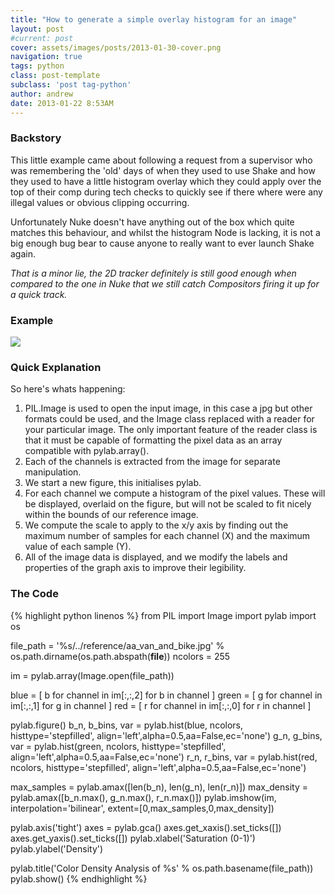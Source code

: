 ```yaml
---
title: "How to generate a simple overlay histogram for an image"
layout: post
#current: post
cover: assets/images/posts/2013-01-30-cover.png
navigation: true
tags: python
class: post-template
subclass: 'post tag-python'
author: andrew
date: 2013-01-22 8:53AM
---
```


### Backstory

This little example came about following a request from a supervisor who was remembering the 'old' days of when they used to use Shake and how they used to have a little histogram overlay which they could apply over the top of their comp during tech checks to quickly see if there where were any illegal values or obvious clipping occurring.

Unfortunately Nuke doesn't have anything out of the box which quite matches this behaviour, and whilst the histogram Node is lacking, it is not a big enough bug bear to cause anyone to really want to ever launch Shake again.

*That is a minor lie, the 2D tracker definitely is still good enough when compared to the one in Nuke that we still catch Compositors firing it up for a quick track.*

### Example

![](https://raw.github.com/andrewbunday/PyHistogram/master/reference/example.png)

### Quick Explanation

So here's whats happening:

1. PIL.Image is used to open the input image, in this case a jpg but other formats could be used, and the Image class replaced with a reader for your particular image. The only important feature of the reader class is that it must be capable of formatting the pixel data as an array compatible with pylab.array().
2. Each of the channels is extracted from the image for separate manipulation.
3. We start a new figure, this initialises pylab.
4. For each channel we compute a histogram of the pixel values. These will be displayed, overlaid on the figure, but will not be scaled to fit nicely within the bounds of our reference image.
5. We compute the scale to apply to the x/y axis by finding out the maximum number of samples for each channel (X) and the maximum value of each sample (Y).
6. All of the image data is displayed, and we modify the labels and properties of the graph axis to improve their legibility.

### The Code

{% highlight python linenos %}
from PIL import Image
import pylab
import os

file_path = '%s/../reference/aa_van_and_bike.jpg' % os.path.dirname(os.path.abspath(__file__))
ncolors = 255

im = pylab.array(Image.open(file_path))

blue  = [ b for channel in im[:,:,2] for b in channel ]
green = [ g for channel in im[:,:,1] for g in channel ]
red   = [ r for channel in im[:,:,0] for r in channel ]

pylab.figure()
b_n, b_bins, var = pylab.hist(blue, ncolors, histtype='stepfilled', align='left',alpha=0.5,aa=False,ec='none')
g_n, g_bins, var = pylab.hist(green, ncolors, histtype='stepfilled', align='left',alpha=0.5,aa=False,ec='none')
r_n, r_bins, var = pylab.hist(red, ncolors, histtype='stepfilled', align='left',alpha=0.5,aa=False,ec='none')

max_samples = pylab.amax([len(b_n), len(g_n), len(r_n)])
max_density = pylab.amax([b_n.max(), g_n.max(), r_n.max()])
pylab.imshow(im, interpolation='bilinear', extent=[0,max_samples,0,max_density])

pylab.axis('tight')
axes = pylab.gca()
axes.get_xaxis().set_ticks([])
axes.get_yaxis().set_ticks([])
pylab.xlabel('Saturation (0-1)')
pylab.ylabel('Density')

pylab.title('Color Density Analysis of %s' % os.path.basename(file_path))
pylab.show()
{% endhighlight %}